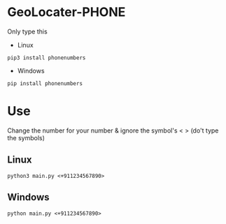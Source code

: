 # GeoLocater-PHONE

Only type this

- Linux

`pip3 install phonenumbers`

- Windows

`pip install phonenumbers`

# Use
Change the number for your number & ignore the symbol's < > (do't type the symbols)
## Linux
`python3 main.py <+911234567890>`

## Windows
`python main.py <+911234567890>`

